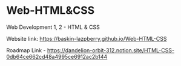 # Web-HTML&CSS
Web Development 1, 2 - HTML & CSS

Website link: https://baskin-lazpberry.github.io/Web-HTML-CSS

Roadmap Link - https://dandelion-orbit-312.notion.site/HTML-CSS-0db64ce662cd48a4995ce6912ac2b144
